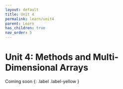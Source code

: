 ```yaml
---
layout: default
title: Unit 4
permalink: learn/unit4
parent: Learn
has_children: true
nav_order: 5
---
```


# Unit 4: Methods and Multi-Dimensional Arrays

<!-- prettier-ignore-start -->

Coming soon
{: .label .label-yellow }

<!-- prettier-ignore-end -->
